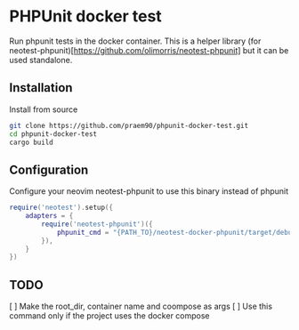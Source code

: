 # PHPUnit docker test
Run phpunit tests in the docker container. This is a helper library (for neotest-phpunit)[https://github.com/olimorris/neotest-phpunit] but it can be used standalone. 

## Installation
Install from source
```zsh
git clone https://github.com/praem90/phpunit-docker-test.git
cd phpunit-docker-test
cargo build
```

## Configuration
Configure your neovim neotest-phpunit to use this binary instead of phpunit
```lua
require('neotest').setup({
    adapters = {
        require('neotest-phpunit')({
            phpunit_cmd = "{PATH_TO}/neotest-docker-phpunit/target/debug/neotest-docker-phpunit"
        }),
    }
})
```

## TODO
 [ ] Make the root_dir, container name and coompose as args
 [ ] Use this command only if the project uses the docker compose
